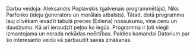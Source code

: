 Darbu veidoja:
Aleksandrs Poplavskis (galvenais programmētājs), Niks Parfenko (ideju ģenerators un morālais atbalsts). Tātad, dotā programma ļauj cilvēkam ievadīt tabulā preces (Ēdiena) nosaukumu, viņa cenu un daudzumu. Kā arī ieraudzīt peļņu ko iegūs. Programma ir ļoti viegli izmantojama un nerada nekādas neērtības. Paldies komandai Datorium par šo interesanto veidu kā pārbaudīt savas zināšanas.
